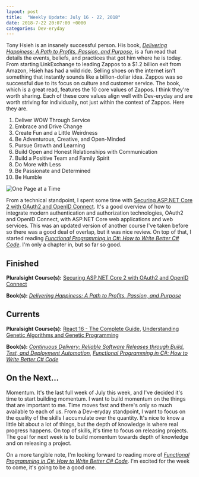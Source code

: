 ```yaml
---
layout: post
title:  "Weekly Update: July 16 - 22, 2018"
date: 2018-7-22 20:07:00 +0000
categories: Dev-eryday
---
```


Tony Hsieh is an insanely successful person. His book, *[Delivering Happiness: A Path to Profits, Passion, and Purpose][hap]*, is a fun read that details the events, beliefs, and practices that got him where he is today. From starting LinkExchange to leading Zappos to a $1.2 billion exit from Amazon, Hsieh has had a wild ride. Selling shoes on the internet isn't something that instantly sounds like a billion-dollar idea. Zappos was so successful due to its focus on culture and customer service. The book, which is a great read, features the 10 core values of Zappos. I think they're worth sharing. Each of these core values align well with Dev-eryday and are worth striving for individually, not just within the context of Zappos. Here they are.

1. Deliver WOW Through Service
2. Embrace and Drive Change
3. Create Fun and a Little Weirdness
4. Be Adventurous, Creative, and Open-Minded
5. Pursue Growth and Learning
6. Build Open and Honest Relationships with Communication
7. Build a Positive Team and Family Spirit
8. Do More with Less
9. Be Passionate and Determined
10. Be Humble

![One Page at a Time](https://farm1.staticflickr.com/835/42669796755_690a2c8f73.jpg)

From a technical standpoint, I spent some time with [Securing ASP.NET Core 2 with OAuth2 and OpenID Connect][oat]. It's a good overview of how to integrate modern authentication and authorization technologies, OAuth2 and OpenID Connect, with ASP.NET Core web applications and web services. This was an updated version of another course I've taken before so there was a good deal of overlap, but it was nice review. On top of that, I started reading *[Functional Programming in C#: How to Write Better C# Code][fun]*. I'm only a chapter in, but so far so good.

## Finished

**Pluralsight Course(s):** [Securing ASP.NET Core 2 with OAuth2 and OpenID Connect][oat]

**Book(s):** *[Delivering Happiness: A Path to Profits, Passion, and Purpose][hap]*

## Currents

**Pluralsight Course(s):** [React 16 - The Complete Guide][re], [Understanding Genetic Algorithms and Genetic Programming][uga]

**Book(s):** _[Continuous Delivery: Reliable Software Releases through Build, Test, and Deployment Automation][cd]_, *[Functional Programming in C#: How to Write Better C# Code][fun]*

## On the Next...

Momentum. It's the last full week of July this week, and I've decided it's time to start building momentum. I want to build momentum on the things that are important to me. Time moves fast and there's only so much available to each of us. From a Dev-eryday standpoint, I want to focus on the quality of the skills I accumulate over the quantity. It's nice to know a little bit about a lot of things, but the depth of knowledge is where real progress happens. On top of skills, it's time to focus on releasing projects. The goal for next week is to build momentum towards depth of knowledge and on releasing a project.

On a more tangible note, I'm looking forward to reading more of *[Functional Programming in C#: How to Write Better C# Code][fun]*. I'm excited for the week to come, it's going to be a good one.

[re]: https://www.udemy.com/react-the-complete-guide-incl-redux/
[cd]: https://www.amazon.com/Continuous-Delivery-Deployment-Automation-Addison-Wesley/dp/0321601912
[snr]: https://www.asp.net/signalr
[src]: https://docs.microsoft.com/en-us/aspnet/core/signalr/introduction?view=aspnetcore-2.1
[xu]: https://xunit.github.io/
[mst]: https://docs.microsoft.com/en-us/dotnet/core/testing/unit-testing-with-mstest
[ncp]: https://github.com/jpniederer/NETCorePlayground
[xuc]: https://app.pluralsight.com/library/courses/dotnet-core-testing-code-xunit-dotnet-getting-started/table-of-contents
[ctm]: https://app.pluralsight.com/library/courses/aspdotnet-core-mvc-testing-fundamentals/table-of-contents
[wws]: https://www.amazon.com/Why-We-Sleep-Unlocking-Dreams-ebook/dp/B06ZZ1YGJ5/
[sel]: https://www.seleniumhq.org/
[stop]: https://www.amazon.com/When-Stop-Talking-Youll-Know-ebook/dp/B00351DSRI/
[wap]: https://app.pluralsight.com/library/courses/web-assembly-big-picture/table-of-contents
[wa]: https://webassembly.org/
[blz]: https://github.com/aspnet/Blazor
[oat]: https://app.pluralsight.com/library/courses/securing-aspdotnet-core2-oauth2-openid-connect/table-of-contents
[hap]: https://www.amazon.com/Delivering-Happiness-Profits-Passion-Purpose-ebook/dp/B003JTHXN6/
[uga]: https://app.pluralsight.com/library/courses/genetic-algorithms-genetic-programming/table-of-contents
[fun]: https://www.amazon.com/Functional-Programming-write-better-code/dp/1617293954/
